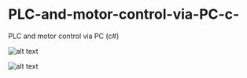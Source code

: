 # PLC-and-motor-control-via-PC-c-
PLC and motor control via PC (c#)

![alt text](https://github.com/Suarez94/PLC-and-motor-control-via-PC-c-/blob/main/img/GUI.png)  
  
![alt text](https://github.com/Suarez94/PLC-and-motor-control-via-PC-c-/blob/main/img/step.png)  

